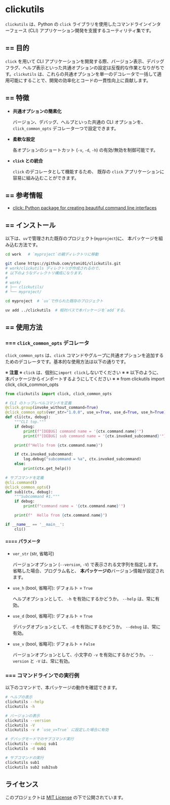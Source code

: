 # clickutils

`clickutils` は、Python の `click` ライブラリを使用したコマンドラインインターフェース (CLI) アプリケーション開発を支援するユーティリティ集です。


## == 目的

`click` を用いて CLI アプリケーションを開発する際、バージョン表示、デバッグフラグ、ヘルプ表示といった共通オプションの設定は反復的な作業となりがちです。`clickutils` は、これらの共通オプションを単一のデコレータで一括して適用可能にすることで、開発の効率化とコードの一貫性向上に貢献します。


## == 特徴

- **共通オプションの簡素化**

  バージョン、デバッグ、ヘルプといった共通の CLI オプションを、
  `click_common_opts` デコレータ一つで設定できます。

- **柔軟な設定**

  各オプションのショートカット (`-v`, `-d`, `-h`) の有効/無効を制御可能です。

- **`click` との統合**

  `click` のデコレータとして機能するため、
  既存の `click` アプリケーションに容易に組み込むことができます。


## == 参考情報

- [click: Python package for creating beautiful command line interfaces](https://github.com/pallets/click)


## == インストール

以下は、`uv`で管理された既存のプロジェクト(`myproject`)に、
本パッケージを組み込む方法です。

```bash
cd work   # `myproject`の親ディレクトリに移動

git clone https://github.com/ytani01/clickutils.git
# work/clickutils ディレクトリが作成されるので、
# 以下のようなディレクトリ構成になります。
# 
# work/
# ├── clickutils/
# └── myproject/

cd myproject  # `uv`で作られた既存のプロジェクト

uv add ../clickutils  # 相対パスで本パッケージを`add`する。
```


## == 使用方法

### === `click_common_opts` デコレータ

`click_common_opts` は、`click` コマンドやグループに共通オプションを追加するためのデコレータです。基本的な使用方法は以下の通りです。

※ **注意**
※ `click` は、個別に`import click`しないでください
※
※ 以下のように、本パッケージからインポートするようにしてください
※
※   from clickutils import click, click_common_opts

```python
from clickutils import click, click_common_opts

# CLI のトップレベルコマンドを定義
@click.group(invoke_without_command=True)
@click_common_opts(ver_str="1.0.0", use_v=True, use_d=True, use_h=True)
def cli(ctx, debug):
    """CLI top."""
    if debug:
        print(f"[DEBUG] command name = '{ctx.command.name}'")
        print(f"[DEBUG] sub command name = '{ctx.invoked_subcommand}'")

    print(f"Hello from {ctx.command.name}")

    if ctx.invoked_subcommand:
        log.debug("subcommand = %a", ctx.invoked_subcommand)
    else:
        print(ctx.get_help())

# サブコマンドを定義
@cli.command()
@click_common_opts()
def sub1(ctx, debug):
    """Subcommand #1."""
    if debug:
        print(f"command name = '{ctx.command.name}'")

    print(f"  Hello from {ctx.command.name}")

if __name__ == '__main__':
    cli()
```

#### ==== パラメータ

- `ver_str` (str, 省略可)

  バージョンオプション (`--version`, `-V`) で表示される文字列を指定します。
  省略した場合、プログラム名と、
  **本パッケージの**バージョン情報が設定されます。

- `use_h` (bool, 省略可): デフォルト = `True`

  ヘルプオプションとして、 `-h` を有効にするかどうか。
  `--help` は、常に有効。

- `use_d` (bool, 省略可): デフォルト = `True`

  デバッグオプションとして、`-d` を有効にするかどうか。
  `--debug` は、常に有効。

- `use_v` (bool, 省略可): デフォルト = `False`

  バージョンオプションとして、小文字の `-v` を有効にするかどうか。
  `--version` と `-V` は、常に有効。


### === コマンドラインでの実行例

以下のコマンドで、本パッケージの動作を確認できます。

```bash
# ヘルプの表示
clickutils --help
clickutils -h

# バージョンの表示
clickutils --version
clickutils -V
clickutils -v # `use_v=True` に設定した場合に有効

# デバッグモードでのサブコマンド実行
clickutils --debug sub1
clickutils -d sub1

# サブコマンドの実行
clickutils sub1
clickutils sub2 sub2sub
```


## ライセンス

このプロジェクトは [MIT License](LICENCE) の下で公開されています。
